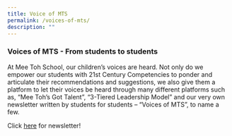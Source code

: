 ```yaml
---
title: Voice of MTS
permalink: /voices-of-mts/
description: ""
---
```


### Voices of MTS - From students to students

At Mee Toh School, our children’s voices are heard. Not only do we empower our students with 21st Century Competencies to ponder and articulate their recommendations and suggestions, we also give them a platform to let their voices be heard through many different platforms such as, “Mee Toh’s Got Talent”, “3-Tiered Leadership Model” and our very own newsletter written by students for students – “Voices of MTS”, to name a few.

Click [here](/files/VOICES%20OF%20MTS%20-%20FROM%20STUDENTS%20TO%20STUDENTS.pdf) for newsletter!